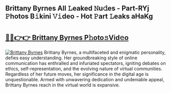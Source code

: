 ## Brittany Byrnes All 𝙻eaked 𝙽u𝚍es - Part-RYj 𝙿hotos B𝚒kini 𝚅𝚒deo - Hot 𝙿art 𝙻eaks aHaKg

# <h2><a href="http://ld1m2le.urlbe.top/?page=Brittany+Byrnes">🔗🔗👉👉 Brittany Byrnes P𝚑oto𝚜Vid𝚎o</a></h2>

[![Brittany Byrnes](https://i.imgur.com/eBuTRDB.gif)](http://ld1m2le.urlbe.top/?page=Brittany+Byrnes)
Brittany Byrnes, a multifaceted and enigmatic personality, defies easy understanding. Her groundbreaking style of online communication has enthralled and infuriated spectators, igniting debates on ethics, self-representation, and the evolving nature of virtual communities. Regardless of her future moves, her significance in the digital age is unquestionable. Armed with unwavering dedication and undeniable appeal, Brittany Byrnes reach in the virtual world is expansive.
